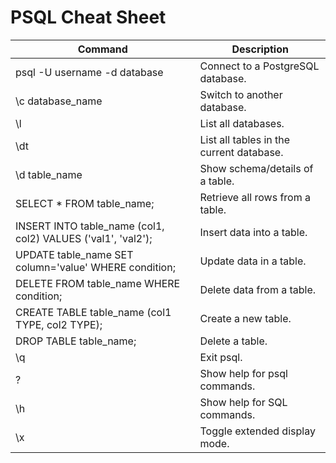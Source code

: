 # PSQL Cheat Sheet

| **Command**                                                   | **Description**                          |
| ------------------------------------------------------------- | ---------------------------------------- |
| psql -U username -d database                                  | Connect to a PostgreSQL database.        |
| \c database\_name                                             | Switch to another database.              |
| \l                                                            | List all databases.                      |
| \dt                                                           | List all tables in the current database. |
| \d table\_name                                                | Show schema/details of a table.          |
| SELECT \* FROM table\_name;                                   | Retrieve all rows from a table.          |
| INSERT INTO table\_name (col1, col2) VALUES ('val1', 'val2'); | Insert data into a table.                |
| UPDATE table\_name SET column='value' WHERE condition;        | Update data in a table.                  |
| DELETE FROM table\_name WHERE condition;                      | Delete data from a table.                |
| CREATE TABLE table\_name (col1 TYPE, col2 TYPE);              | Create a new table.                      |
| DROP TABLE table\_name;                                       | Delete a table.                          |
| \q                                                            | Exit psql.                               |
| ?                                                             | Show help for psql commands.             |
| \h                                                            | Show help for SQL commands.              |
| \x                                                            | Toggle extended display mode.            |
